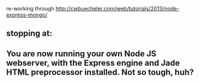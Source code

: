 re-working through 
http://cwbuecheler.com/web/tutorials/2013/node-express-mongo/

stopping at: 
-----
You are now running your own Node JS webserver, with the Express engine and Jade HTML preprocessor installed. Not so tough, huh?
-----

